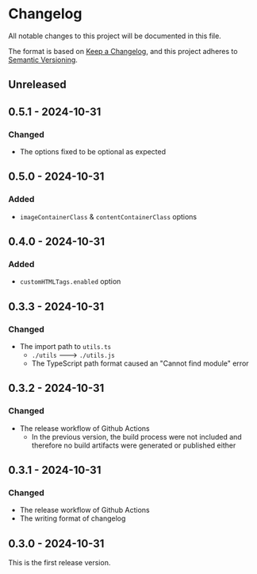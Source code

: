 # Changelog
All notable changes to this project will be documented in this file.

The format is based on [Keep a Changelog](https://keepachangelog.com/en/1.1.0/),
and this project adheres to [Semantic Versioning](https://semver.org/spec/v2.0.0.html).

## Unreleased

## 0.5.1 - 2024-10-31
### Changed
- The options fixed to be optional as expected

## 0.5.0 - 2024-10-31
### Added
- `imageContainerClass` & `contentContainerClass` options

## 0.4.0 - 2024-10-31
### Added
- `customHTMLTags.enabled` option

## 0.3.3 - 2024-10-31
### Changed
- The import path to `utils.ts`
  - `./utils` ---> `./utils.js`
  - The TypeScript path format caused an "Cannot find module" error

## 0.3.2 - 2024-10-31
### Changed
- The release workflow of Github Actions
  - In the previous version, the build process were not included and therefore no build artifacts were generated or published either

## 0.3.1 - 2024-10-31
### Changed
- The release workflow of Github Actions
- The writing format of changelog

## 0.3.0 - 2024-10-31
This is the first release version.
